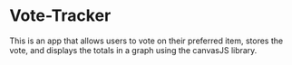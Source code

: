 # Vote-Tracker
This is an app that allows users to vote on their preferred item, stores the vote, and displays the totals in a graph using the canvasJS library.
